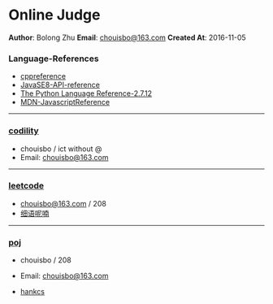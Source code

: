 
# Online Judge
**Author**: Bolong Zhu **Email**: chouisbo@163.com **Created At**: 2016-11-05

### Language-References

* [cppreference](http://en.cppreference.com/w/)
* [JavaSE8-API-reference](http://docs.oracle.com/javase/8/docs/api/index.html)
* [The Python Language Reference-2.7.12](https://docs.python.org/2/reference/)
* [MDN-JavascriptReference](https://developer.mozilla.org/en-US/docs/Web/JavaScript/Reference)

---

### [codility](https://codility.com/programmers)

* chouisbo / ict without @
* Email: chouisbo@163.com

---

### [leetcode]()

* chouisbo@163.com / 208
* [细语呢喃](https://www.hrwhisper.me/)

---

### [poj]()

* chouisbo / 208
* Email: chouisbo@163.com

* [hankcs](http://www.hankcs.com/)
